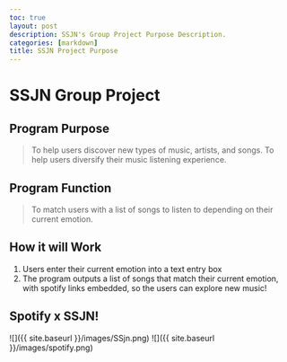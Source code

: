```yaml
---
toc: true
layout: post
description: SSJN's Group Project Purpose Description.
categories: [markdown]
title: SSJN Project Purpose
---
```


# SSJN Group Project

## Program Purpose

> To help users discover new types of music, artists, and songs. To help users diversify their music listening experience.

## Program Function

> To match users with a list of songs to listen to depending on their current emotion.

## How it will Work

1. Users enter their current emotion into a text entry box
2. The program outputs a list of songs that match their current emotion, with spotify links embedded, so the users can explore new music!

## Spotify x SSJN!

![]({{ site.baseurl }}/images/SSjn.png)
![]({{ site.baseurl }}/images/spotify.png)
